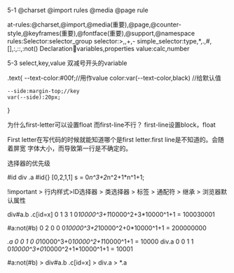 5-1
@charset
@import
rules
   @media
   @page
   rule

at-rules:@charset,@import,@media(重要),@page,@counter-style,@keyframes(重要),@fontface(重要),@support,@namespace
rules:Selector:selector_group
               selector:>,<sp>,+,-
               simple_selector:type,*,.,#,[],:,::,:not()
      Declaration:key:variables,properties
                  value:calc,number


5-3
select,key,value
双减号开头的variable

.text{
    --text-color:#00f;//用作value
    color:var(--text-color,black) //给默认值

    --side:margin-top;//key
    var(--side):20px;
}


为什么first-letter可以设置float 而first-line不行？
first-line设置block，float

First letter在写代码的时候就能知道哪个是first letter.first line是不知道的。会随着屏宽 字体大小，而导致第一行是不确定的。

选择器的优先级

#id div .a #id{} [0,2,1,1]
s = 0*n^3+2*n^2+1*n^1+1;

!important > 行内样式>ID选择器 > 类选择器 > 标签 > 通配符 > 继承 > 浏览器默认属性

 div#a.b .c[id=x] 0 1 3 1 
0*10000^3+1*10000^2+3*10000^1+1 = 100030001

#a:not(#b) 0 2 0 0
0*10000^3+2*10000^2+0*10000^1+1 = 200000000

*.a 0 0 1 0 
0*10000^3+0*10000^2+1*10000^1+1 = 10000
div.a 0 0 1 1
0*10000^3+0*10000^2+1*10000^1+1 = 10001

#a:not(#b) >  div#a.b .c[id=x] > div.a > *.a 
